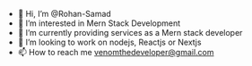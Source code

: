 - 👋 Hi, I’m @Rohan-Samad
- 👀 I’m interested in Mern Stack Development
- 🌱 I’m currently providing services as a Mern stack developer
- 💞️ I’m looking to work on nodejs, Reactjs or Nextjs
- 📫 How to reach me venomthedeveloper@gmail.com

<!---
Rohan-Samad/Rohan-Samad is a ✨ special ✨ repository because its `README.md` (this file) appears on your GitHub profile.
You can click the Preview link to take a look at your changes.
--->
